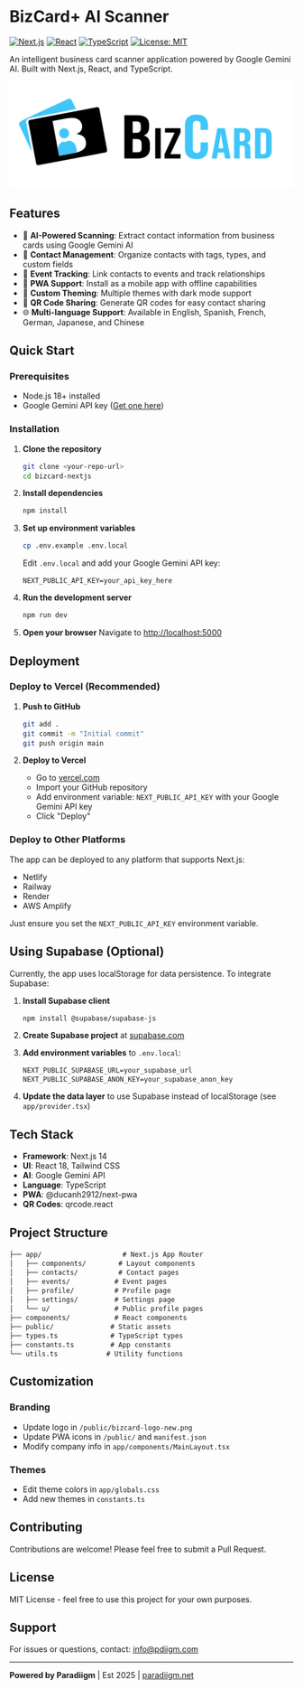# BizCard+ AI Scanner

[![Next.js](https://img.shields.io/badge/Next.js-14-black)](https://nextjs.org/)
[![React](https://img.shields.io/badge/React-18-blue)](https://reactjs.org/)
[![TypeScript](https://img.shields.io/badge/TypeScript-5-blue)](https://www.typescriptlang.org/)
[![License: MIT](https://img.shields.io/badge/License-MIT-yellow.svg)](https://opensource.org/licenses/MIT)

An intelligent business card scanner application powered by Google Gemini AI. Built with Next.js, React, and TypeScript.

![BizCard+ Logo](public/bizcard-logo-new.png)

## Features

- 🎯 **AI-Powered Scanning**: Extract contact information from business cards using Google Gemini AI
- 📇 **Contact Management**: Organize contacts with tags, types, and custom fields
- 📅 **Event Tracking**: Link contacts to events and track relationships
- 📱 **PWA Support**: Install as a mobile app with offline capabilities
- 🎨 **Custom Theming**: Multiple themes with dark mode support
- 🔗 **QR Code Sharing**: Generate QR codes for easy contact sharing
- 🌐 **Multi-language Support**: Available in English, Spanish, French, German, Japanese, and Chinese

## Quick Start

### Prerequisites

- Node.js 18+ installed
- Google Gemini API key ([Get one here](https://makersuite.google.com/app/apikey))

### Installation

1. **Clone the repository**
   ```bash
   git clone <your-repo-url>
   cd bizcard-nextjs
   ```

2. **Install dependencies**
   ```bash
   npm install
   ```

3. **Set up environment variables**
   ```bash
   cp .env.example .env.local
   ```
   Edit `.env.local` and add your Google Gemini API key:
   ```
   NEXT_PUBLIC_API_KEY=your_api_key_here
   ```

4. **Run the development server**
   ```bash
   npm run dev
   ```

5. **Open your browser**
   Navigate to [http://localhost:5000](http://localhost:5000)

## Deployment

### Deploy to Vercel (Recommended)

1. **Push to GitHub**
   ```bash
   git add .
   git commit -m "Initial commit"
   git push origin main
   ```

2. **Deploy to Vercel**
   - Go to [vercel.com](https://vercel.com)
   - Import your GitHub repository
   - Add environment variable: `NEXT_PUBLIC_API_KEY` with your Google Gemini API key
   - Click "Deploy"

### Deploy to Other Platforms

The app can be deployed to any platform that supports Next.js:
- Netlify
- Railway
- Render
- AWS Amplify

Just ensure you set the `NEXT_PUBLIC_API_KEY` environment variable.

## Using Supabase (Optional)

Currently, the app uses localStorage for data persistence. To integrate Supabase:

1. **Install Supabase client**
   ```bash
   npm install @supabase/supabase-js
   ```

2. **Create Supabase project** at [supabase.com](https://supabase.com)

3. **Add environment variables** to `.env.local`:
   ```
   NEXT_PUBLIC_SUPABASE_URL=your_supabase_url
   NEXT_PUBLIC_SUPABASE_ANON_KEY=your_supabase_anon_key
   ```

4. **Update the data layer** to use Supabase instead of localStorage (see `app/provider.tsx`)

## Tech Stack

- **Framework**: Next.js 14
- **UI**: React 18, Tailwind CSS
- **AI**: Google Gemini API
- **Language**: TypeScript
- **PWA**: @ducanh2912/next-pwa
- **QR Codes**: qrcode.react

## Project Structure

```
├── app/                    # Next.js App Router
│   ├── components/        # Layout components
│   ├── contacts/          # Contact pages
│   ├── events/           # Event pages
│   ├── profile/          # Profile page
│   ├── settings/         # Settings page
│   └── u/                # Public profile pages
├── components/           # React components
├── public/              # Static assets
├── types.ts             # TypeScript types
├── constants.ts         # App constants
└── utils.ts            # Utility functions
```

## Customization

### Branding

- Update logo in `/public/bizcard-logo-new.png`
- Update PWA icons in `/public/` and `manifest.json`
- Modify company info in `app/components/MainLayout.tsx`

### Themes

- Edit theme colors in `app/globals.css`
- Add new themes in `constants.ts`

## Contributing

Contributions are welcome! Please feel free to submit a Pull Request.

## License

MIT License - feel free to use this project for your own purposes.

## Support

For issues or questions, contact: info@pdiigm.com

---

**Powered by Paradiigm** | Est 2025 | [paradiigm.net](https://paradiigm.net)
